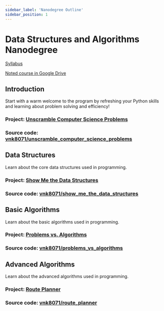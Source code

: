 ```yaml
---
sidebar_label: 'Nanodegree Outline'
sidebar_position: 1
---
```


# Data Structures and Algorithms Nanodegree

[Syllabus](https://d20vrrgs8k4bvw.cloudfront.net/documents/en-US/Enterprise+Syllabi/Generic/Udacity+Enterprise+Syllabus+Data+Structures+%26+Algorithms+nd256.pdf)

[Noted course in Google Drive](https://docs.google.com/document/d/199eoKlppeCCv1WBt3c3A9RntoR3O2xtduDcYYN6mVYk/edit?usp=sharing)

## Introduction
Start with a warm welcome to the program by refreshing your Python skills and learning about problem solving and efficiency!

### Project: [Unscramble Computer Science Problems](https://learn.udacity.com/nanodegrees/nd256/parts/41f9d398-7fa4-48e7-96de-88c163e8fba6/lessons/4f281aec-fbff-45f5-9044-ab5caf4cc5b6/concepts/0fd3dae5-41ca-4597-a4a4-d3842129fd65)

### Source code: [vnk8071/unscramble_computer_science_problems](https://github.com/vnk8071/machine-learning-in-production/tree/main/projects/unscramble_computer_science_problems)

## Data Structures
Learn about the core data structures used in programming.

### Project: [Show Me the Data Structures](https://learn.udacity.com/nanodegrees/nd256/parts/cd0328/lessons/2d9a942c-bcc4-4954-9d65-954b5ab3066f/concepts/07869251-2f07-4202-a00a-0d53922e7f26)

### Source code: [vnk8071/show_me_the_data_structures](https://github.com/vnk8071/machine-learning-in-production/tree/main/projects/show_me_the_data_structures)

## Basic Algorithms
Learn about the basic algorithms used in programming.

### Project: [Problems vs. Algorithms](https://learn.udacity.com/nanodegrees/nd256/parts/cd1887/lessons/032713d7-07e0-468f-8393-7b34bf2899e7/concepts/93275178-63ff-4666-88a3-e66e6e29eb2f)

### Source code: [vnk8071/problems_vs_algorithms](https://github.com/vnk8071/machine-learning-in-production/tree/main/projects/problems_vs_algorithms)

## Advanced Algorithms
Learn about the advanced algorithms used in programming.

### Project: [Route Planner](https://learn.udacity.com/nanodegrees/nd256/parts/cd1888/lessons/dc2487e4-aa4a-4301-a0eb-71a99728d78b/concepts/90577506-dfd3-40b7-9696-e1a3369db256)

### Source code: [vnk8071/route_planner](https://github.com/vnk8071/machine-learning-in-production/tree/main/projects/route_planner)
